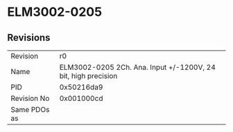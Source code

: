 # ELM3002-0205

## Revisions
<table>
<tr>
<td>Revision</td>
<td>r0</td>
</tr>
<tr>
<td>Name</td>
<td>ELM3002-0205 2Ch. Ana. Input +/-1200V, 24 bit, high precision</td>
</tr>
<tr>
<td>PID</td>
<td>0x50216da9</td>
</tr>
<tr>
<td>Revision No</td>
<td>0x001000cd</td>
</tr>
<tr>
<td>Same PDOs as</td>
<td></td>
</tr>
</table>
